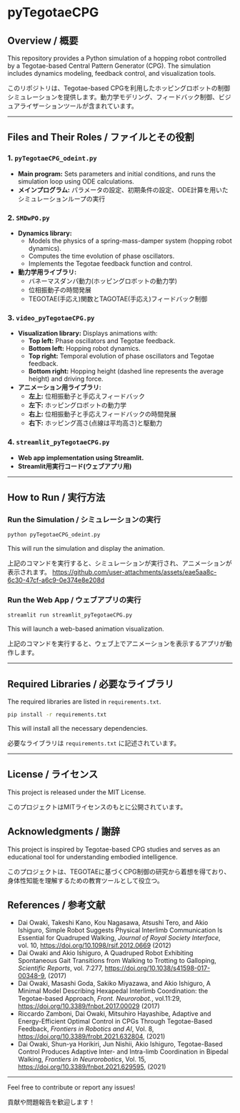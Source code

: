 # pyTegotaeCPG

## Overview / 概要
This repository provides a Python simulation of a hopping robot controlled by a Tegotae-based Central Pattern Generator (CPG). The simulation includes dynamics modeling, feedback control, and visualization tools.

このリポジトリは、Tegotae-based CPGを利用したホッピングロボットの制御シミュレーションを提供します。動力学モデリング、フィードバック制御、ビジュアライザーションツールが含まれています。

---

## Files and Their Roles / ファイルとその役割

### 1. `pyTegotaeCPG_odeint.py`
- **Main program:** Sets parameters and initial conditions, and runs the simulation loop using ODE calculations.
- **メインプログラム:** パラメータの設定、初期条件の設定、ODE計算を用いたシミュレーションループの実行

### 2. `SMDwPO.py`
- **Dynamics library:**
  - Models the physics of a spring-mass-damper system (hopping robot dynamics).
  - Computes the time evolution of phase oscillators.
  - Implements the Tegotae feedback function and control.
- **動力学用ライブラリ:**
  - バネーマスダンパ動力(ホッピングロボットの動力学)
  - 位相振動子の時間発展
  - TEGOTAE(手応え)関数とTAGOTAE(手応え)フィードバック制御

### 3. `video_pyTegotaeCPG.py`
- **Visualization library:** Displays animations with:
  - **Top left:** Phase oscillators and Tegotae feedback.
  - **Bottom left:** Hopping robot dynamics.
  - **Top right:** Temporal evolution of phase oscillators and Tegotae feedback.
  - **Bottom right:** Hopping height (dashed line represents the average height) and driving force.
- **アニメーション用ライブラリ:**
  - **左上:** 位相振動子と手応えフィードバック
  - **左下:** ホッピングロボットの動力学
  - **右上:** 位相振動子と手応えフィードバックの時間発展
  - **右下:** ホッピング高さ(点線は平均高さ)と駆動力

### 4. `streamlit_pyTegotaeCPG.py`
- **Web app implementation using Streamlit.**
- **Streamlit用実行コード(ウェブアプリ用)**

---

## How to Run / 実行方法

### Run the Simulation / シミュレーションの実行
```bash
python pyTegotaeCPG_odeint.py
```
This will run the simulation and display the animation.

上記のコマンドを実行すると、シミュレーションが実行され、アニメーションが表示されます。
https://github.com/user-attachments/assets/eae5aa8c-6c30-47cf-a6c9-0e374e8e208d


### Run the Web App / ウェブアプリの実行
```bash
streamlit run streamlit_pyTegotaeCPG.py
```
This will launch a web-based animation visualization.

上記のコマンドを実行すると、ウェブ上でアニメーションを表示するアプリが動作します。

---

## Required Libraries / 必要なライブラリ
The required libraries are listed in `requirements.txt`.
```bash
pip install -r requirements.txt
```
This will install all the necessary dependencies.

必要なライブラリは `requirements.txt` に記述されています。

---

## License / ライセンス
This project is released under the MIT License.

このプロジェクトはMITライセンスのもとに公開されています。

## Acknowledgments / 謝辞
This project is inspired by Tegotae-based CPG studies and serves as an educational tool for understanding embodied intelligence.

このプロジェクトは、TEGOTAEに基づくCPG制御の研究から着想を得ており、身体性知能を理解するための教育ツールとして役立つ。

## References / 参考文献
- Dai Owaki, Takeshi Kano, Kou Nagasawa, Atsushi Tero, and Akio Ishiguro, Simple Robot Suggests Physical Interlimb Communication Is Essential for Quadruped Walking, *Journal of Royal Society Interface*, vol. 10, https://doi.org/10.1098/rsif.2012.0669 (2012)
- Dai Owaki and Akio Ishiguro, A Quadruped Robot Exhibiting Spontaneous Gait Transitions from Walking to Trotting to Galloping, *Scientific Reports*, vol. 7:277, https://doi.org/10.1038/s41598-017-00348-9, (2017)
- Dai Owaki, Masashi Goda, Sakiko Miyazawa, and Akio Ishiguro, A Minimal Model Describing Hexapedal Interlimb Coordination: the Tegotae-based Approach, *Front. Neurorobot.*, vol.11:29, https://doi.org/10.3389/fnbot.2017.00029 (2017)
- Riccardo Zamboni, Dai Owaki, Mitsuhiro Hayashibe, Adaptive and Energy-Efficient Optimal Control in CPGs Through Tegotae-Based Feedback, *Frontiers in Robotics and AI*, Vol. 8, https://doi.org/10.3389/frobt.2021.632804, (2021) 
- Dai Owaki, Shun-ya Horikiri, Jun Nishii, Akio Ishiguro, Tegotae-Based Control Produces Adaptive Inter- and Intra-limb Coordination in Bipedal Walking, *Frontiers in Neurorobotics*, Vol. 15, https://doi.org/10.3389/fnbot.2021.629595, (2021)

---
Feel free to contribute or report any issues!

貢献や問題報告を歓迎します！
